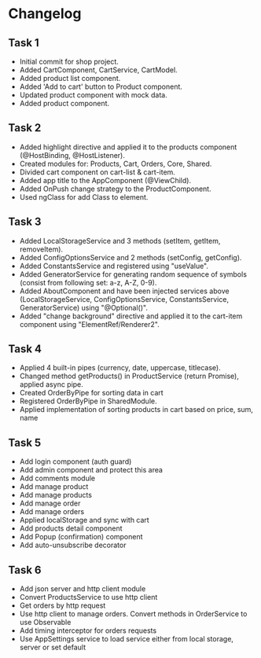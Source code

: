 # Changelog

## Task 1
* Initial commit for shop project.
* Added CartComponent, CartService, CartModel.
* Added product list component.
* Added 'Add to cart' button to Product component.
* Updated product component with mock data.
* Added product component.

## Task 2
* Added highlight directive and applied it to the products component (@HostBinding, @HostListener).
* Created modules for: Products, Cart, Orders, Core, Shared.
* Divided cart component on cart-list & cart-item.
* Added app title to the AppComponent (@ViewChild).
* Added OnPush change strategy to the ProductComponent.
* Used ngClass for add Class to element.

## Task 3
* Added LocalStorageService and 3 methods (setItem, getItem, removeItem).
* Added ConfigOptionsService and 2 methods (setConfig, getConfig).
* Added ConstantsService and registered using "useValue".
* Added GeneratorService for generating random sequence of symbols (consist from following set: a-z, A-Z, 0-9).
* Added AboutComponent and have been injected services above (LocalStorageService, ConfigOptionsService, ConstantsService, GeneratorService) using "@Optional()".
* Added "change background" directive and applied it to the cart-item component using "ElementRef/Renderer2".

## Task 4
* Applied 4 built-in pipes (currency, date, uppercase, titlecase).
* Changed method getProducts() in ProductService (return Promise), applied async pipe.
* Created OrderByPipe for sorting data in cart
* Registered OrderByPipe in SharedModule.
* Applied implementation of sorting products in cart based on price, sum, name

## Task 5
* Add login component (auth guard)
* Add admin component and protect this area
* Add comments module
* Add manage product
* Add manage products
* Add manage order
* Add manage orders
* Applied localStorage and sync with cart
* Add products detail component
* Add Popup (confirmation) component
* Add auto-unsubscribe decorator

## Task 6
* Add json server and http client module
* Convert ProductsService to use http client
* Get orders by http request
* Use http client to manage orders. Convert methods in OrderService to use Observable
* Add timing interceptor for orders requests
* Use AppSettings service to load service either from local storage, server or set default
